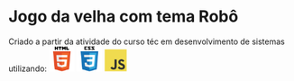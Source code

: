 # Jogo da velha com tema Robô 
Criado a partir da atividade do curso téc em desenvolvimento de sistemas utilizando: <img src="https://raw.githubusercontent.com/devicons/devicon/master/icons/html5/html5-original-wordmark.svg" alt="html5" width="45" height="45"/> <img src="https://raw.githubusercontent.com/devicons/devicon/master/icons/css3/css3-original-wordmark.svg" alt="css3" width="45" height="45"/> <img src="https://raw.githubusercontent.com/devicons/devicon/master/icons/javascript/javascript-original.svg" alt="javascript" width="40" height="40"/>
